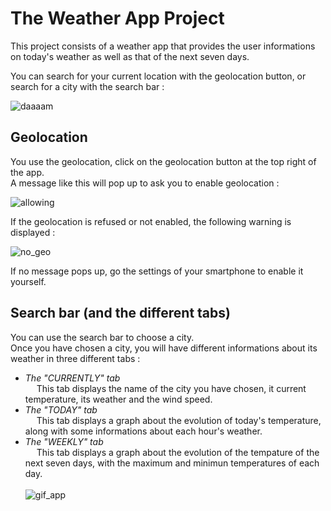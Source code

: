 # The Weather App Project

This project consists of a weather app that provides the user informations on today's weather as well as that of the next seven days.

You can search for your current location with the geolocation button, or search for a city with the search bar :

![daaaam](https://github.com/user-attachments/assets/5e3c2b79-dc58-4c2d-b688-a63b528bd146)

## Geolocation

You use the geolocation, click on the geolocation button at the top right of the app. <br>
A message like this will pop up to ask you to enable geolocation :

![allowing](https://github.com/user-attachments/assets/971c3b15-6336-4488-af0e-126c350db536)

If the geolocation is refused or not enabled, the following warning is displayed : <br/>

![no_geo](https://github.com/user-attachments/assets/a0a9f634-e002-40c8-bc95-067d9f88bd2a)

If no message pops up, go the settings of your smartphone to enable it yourself.

## Search bar (and the different tabs)

You can use the search bar to choose a city. <br/>
Once you have chosen a city, you will have different informations about its weather in three different tabs : <br/>
- *The "CURRENTLY" tab* <br/>
&emsp; This tab displays the name of the city you have chosen, it current temperature, its weather and the wind speed.
- *The "TODAY" tab* <br/>
&emsp; This tab displays a graph about the evolution of today's temperature, along with some informations about each hour's weather.
- *The "WEEKLY" tab* <br/>
&emsp; This tab displays a graph about the evolution of the tempature of the next seven days, with the maximum and minimun temperatures of each day. <br/> <br/>
![gif_app](https://github.com/user-attachments/assets/c3eddc64-2023-448c-8e15-62880ab7ee1e)
